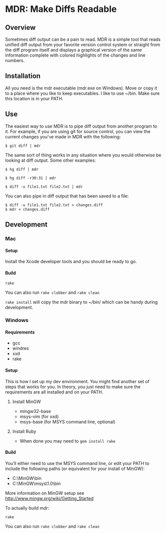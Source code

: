 MDR: Make Diffs Readable
========================

Overview
--------

Sometimes diff output can be a pain to read. MDR is a simple tool that reads unified diff output from your favorite version control system or straight from the diff program itself and displays a graphical version of the same information complete with colored highlights of the changes and line numbers.

Installation
------------

All you need is the mdr executable (mdr.exe on Windows). Move or copy it to a place where you like to keep executables. I like to use ~/bin. Make sure this location is in your PATH.

Use
---

The easiest way to use MDR is to pipe diff output from another program to it. For example, if you are using git for source control, you can view the current changes you've made in MDR with the following:

    $ git diff | mdr

The same sort of thing works in any situation where you would otherwise be looking at diff output. Some other examples:

    $ hg diff | mdr

    $ hg diff -r30:31 | mdr

    $ diff -u file1.txt file2.txt | mdr

You can also pipe in diff output that has been saved to a file:

    $ diff -u file1.txt file2.txt > changes.diff
    $ mdr < changes.diff

Development
-----------

### Mac

#### Setup

Install the Xcode developer tools and you should be ready to go.

#### Build

    rake

You can also run `rake clobber` and `rake clean`

`rake install` will copy the mdr binary to ~/bin/ which can be handy during development.

### Windows

#### Requirements

- gcc
- windres
- xxd
- rake

#### Setup

This is how I set up my dev environment. You might find another set of steps that works for you. In theory, you just need to make sure the requirements are all installed and on your PATH.

1. Install MinGW
    - mingw32-base
    - msys-vim (for xxd)
    - msys-base (for MSYS command line, optional)

3. Install Ruby
    - When done you may need to `gem install rake`

#### Build

You’ll either need to use the MSYS command line, or edit your PATH to include the following paths (or equivalent for your install of MinGW):

- C:\MinGW\bin
- C:\MinGW\msys\1.0\bin

More information on MinGW setup see http://www.mingw.org/wiki/Getting_Started

To actually build mdr:

    rake

You can also run `rake clobber` and `rake clean`